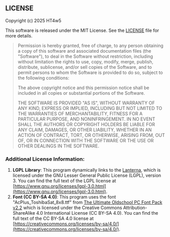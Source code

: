 ## LICENSE

Copyright (c) 2025 HT4w5

This software is released under the MIT License. See the [LICENSE](LICENSE) file for more details.

> Permission is hereby granted, free of charge, to any person obtaining a copy of this software and associated documentation files (the "Software"), to deal in the Software without restriction, including without limitation the rights to use, copy, modify, merge, publish, distribute, sublicense, and/or sell copies of the Software, and to permit persons to whom the Software is provided to do so, subject to the following conditions:
>
>The above copyright notice and this permission notice shall be included in all copies or substantial portions of the Software.
>
>THE SOFTWARE IS PROVIDED "AS IS", WITHOUT WARRANTY OF ANY KIND, EXPRESS OR IMPLIED, INCLUDING BUT NOT LIMITED TO THE WARRANTIES OF MERCHANTABILITY, FITNESS FOR A PARTICULAR PURPOSE, AND NONINFRINGEMENT. IN NO EVENT SHALL THE AUTHORS OR COPYRIGHT HOLDERS BE LIABLE FOR ANY CLAIM, DAMAGES, OR OTHER LIABILITY, WHETHER IN AN ACTION OF CONTRACT, TORT, OR OTHERWISE, ARISING FROM, OUT OF, OR IN CONNECTION WITH THE SOFTWARE OR THE USE OR OTHER DEALINGS IN THE SOFTWARE.

### Additional License Information:

1. **LGPL Library**: This program dynamically links to the [Lanterna](https://github.com/mabe02/lanterna), which is licensed under the GNU Lesser General Public License (LGPL), version 3. You can find the full text of the LGPL license at [https://www.gnu.org/licenses/lgpl-3.0.html](https://www.gnu.org/licenses/lgpl-3.0.html).
2. **Font (CC BY-SA 4.0)**: This program uses the font "AcPlus_ToshibaSat_8x8.ttf" from [The Ultimate Oldschool PC Font Pack v2.2](http://int10h.org/oldschool-pc-fonts/) which is licensed under the Creative Commons Attribution-ShareAlike 4.0 International License (CC BY-SA 4.0). You can find the full text of the CC BY-SA 4.0 license at [https://creativecommons.org/licenses/by-sa/4.0/](https://creativecommons.org/licenses/by-sa/4.0/).
